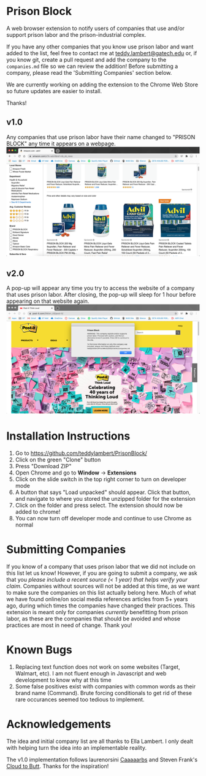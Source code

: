 # Prison Block
A web browser extension to notify users of companies that use and/or support prison labor and the prison-industrial complex.

If you have any other companies that you know use prison labor and want added to the list, feel free to contact me at teddy.lambert@gatech.edu or, if you know git, create a pull request and add the company to the `companies.md` file so we can review the addition! Before submitting a company, please read the 'Submitting Companies' section below.

We are currently working on adding the extension to the Chrome Web Store so future updates are easier to install.

Thanks!

## v1.0
Any companies that use prison labor have their name changed to "PRISON BLOCK" any time it appears on a webpage.
![Image of Word Replace](icons/wordReplace.png)

## v2.0
A pop-up will appear any time you try to access the website of a company that uses prison labor. After closing, the pop-up will sleep for 1 hour before appearing on that website again.
![Image of Pop-Up](icons/popup.png)


# Installation Instructions
1. Go to https://github.com/teddylambert/PrisonBlock/
2. Click on the green "Clone" button
3. Press "Download ZIP"
2. Open Chrome and go to **Window** -> **Extensions**
3. Click on the slide switch in the top right corner to turn on developer mode
4. A button that says "Load unpacked" should appear. Click that button, and navigate to where you stored the unzipped folder for the extension
5. Click on the folder and press select. The extension should now be added to chrome!
6. You can now turn off developer mode and continue to use Chrome as normal

# Submitting Companies
If you know of a company that uses prison labor that we did not include on this list let us know! However, if you are going to submit a company, we ask that you *please include a recent source (< 1 year) that helps verify your claim*. Companies without sources will not be added at this time, as we want to make sure the companies on this list actually belong here. Much of what we have found online/on social media references articles from 5+ years ago, during which times the companies have changed their practices. This extension is meant only for companies *_currently_* benefitting from prison labor, as these are the companies that should be avoided and whose practices are most in need of change. Thank you!

# Known Bugs
1. Replacing text function does not work on some websites (Target, Walmart, etc). I am not fluent enough in Javascript and web development to know why at this time
2. Some false positives exist with companies with common words as their brand name (Command). Brute forcing conditionals to get rid of these rare occurances seemed too tedious to implement.

# Acknowledgements
The idea and initial company list are all thanks to Ella Lambert. I only dealt with helping turn the idea into an implementable reality.

The v1.0 implementation follows laurenorsini [Caaaaarbs](https://github.com/laurenorsini/caaaaarbs) and Steven Frank's [Cloud to Butt](https://github.com/panicsteve/cloud-to-butt). Thanks for the inspiration! 
